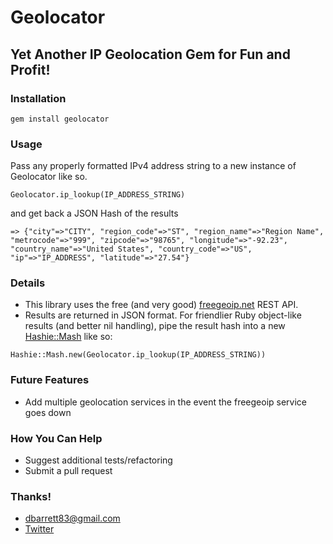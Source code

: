 Geolocator
==========
Yet Another IP Geolocation Gem for Fun and Profit!
--------------------------------------------------

### Installation
`gem install geolocator`

### Usage
Pass any properly formatted IPv4 address string to a new instance of Geolocator like so.

`Geolocator.ip_lookup(IP_ADDRESS_STRING)`

and get back a JSON Hash of the results

`=> {"city"=>"CITY", "region_code"=>"ST", "region_name"=>"Region Name", 
     "metrocode"=>"999", "zipcode"=>"98765", "longitude"=>"-92.23", 
     "country_name"=>"United States", "country_code"=>"US", 
     "ip"=>"IP_ADDRESS", "latitude"=>"27.54"}`

### Details
* This library uses the free (and very good) [freegeoip.net](http://freegeoip.net) REST API.
* Results are returned in JSON format. For friendlier Ruby object-like results (and better nil handling), pipe the result hash into a new [Hashie::Mash](https://github.com/intridea/hashie) like so:

`Hashie::Mash.new(Geolocator.ip_lookup(IP_ADDRESS_STRING))`

### Future Features
* Add multiple geolocation services in the event the freegeoip service goes down

### How You Can Help
* Suggest additional tests/refactoring
* Submit a pull request

### Thanks!
* <dbarrett83@gmail.com>
* [Twitter](http://www.twitter.com/thoughtpunch)
